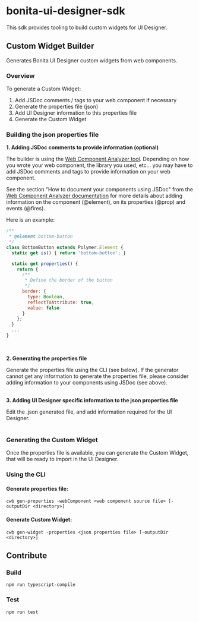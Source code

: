 # bonita-ui-designer-sdk

This sdk provides tooling to build custom widgets for UI Designer.

## Custom Widget Builder 
  
Generates Bonita UI Designer custom widgets from web components.

### Overview

To generate a Custom Widget:
1. Add JSDoc comments / tags to your web component if necessary
2. Generate the properties file (json)
3. Add UI Designer information to this properties file
4. Generate the Custom Widget

### Building the json properties file

**1. Adding JSDoc comments to provide information (optional)**

The builder is using the [Web Component Analyzer tool](https://github.com/runem/web-component-analyzer). 
Depending on how you wrote your web component, the library you used, etc... you may have to add JSDoc comments and tags
to provide information on your web component.

See the section "How to document your components using JSDoc" from the 
[Web Component Analyzer documentation](https://github.com/runem/web-component-analyzer#-how-to-document-your-components-using-jsdoc)
for more details about adding information on the component (@element), on its properties (@prop) and events (@fires).

Here is an example:
```javascript
/**
 * @element bottom-button
 */
class BottomButton extends Polymer.Element {
  static get is() { return 'bottom-button'; }

  static get properties() {
    return {
      /**
       * Define the border of the button
       */
      border: {
        type: Boolean,
        reflectToAttribute: true,
        value: false
      }
    };
  }
  ...
}
```
<br>

**2. Generating the properties file**

Generate the properties file using the CLI (see below).
If the generator cannot get any information to generate the properties file, please consider adding information to 
your components using JSDoc (see above).
<br><br>

**3. Adding UI Designer specific information to the json properties file**

Edit the <web component name>.json generated file, and add information required for the UI Designer.
<br><br>

### Generating the Custom Widget
Once the properties file is available, you can generate the Custom Widget,
that will be ready to import in the UI Designer.

### Using the CLI

#### Generate properties file:
```shell
cwb gen-properties -webComponent <web component source file> [-outputDir <directory>]
```

#### Generate Custom Widget:
```shell
cwb gen-widget -properties <json properties file> [-outputDir <directory>]
```

## Contribute
### Build
```
npm run typescript-compile
```

### Test
```
npm run test
```


